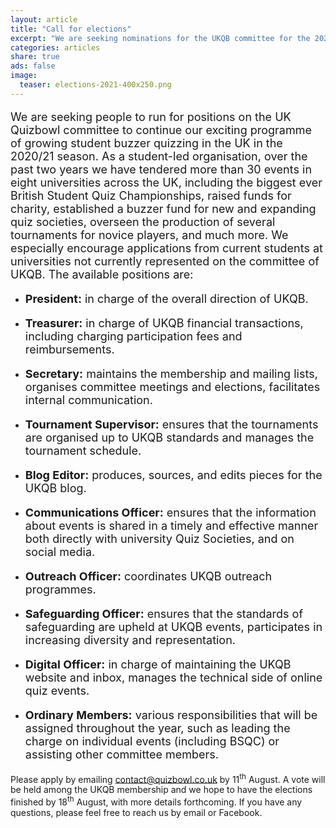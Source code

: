 ```yaml
---
layout: article
title: "Call for elections"
excerpt: "We are seeking nominations for the UKQB committee for the 2020/21 season."
categories: articles
share: true
ads: false
image:
  teaser: elections-2021-400x250.png
---
```


<p style="font-size: 18px">We are seeking people to run for positions on the UK Quizbowl committee to continue our exciting programme of growing student buzzer quizzing in the UK in the 2020/21 season. As a student-led organisation, over the past two years we have tendered more than 30 events in eight universities across the UK, including the biggest ever British Student Quiz Championships, raised funds for charity, established a buzzer fund for new and expanding quiz societies, overseen the production of several tournaments for novice players, and much more. We especially encourage applications from current students at universities not currently represented on the committee of UKQB. The available positions are:</p>

*  <p style="font-size: 18px"><span style="font-weight: bold">President:</span> in charge of the overall direction of UKQB.</p>
*  <p style="font-size: 18px"><span style="font-weight: bold">Treasurer:</span> in charge of UKQB financial transactions, including charging participation fees and reimbursements.</p>
*  <p style="font-size: 18px"><span style="font-weight: bold">Secretary:</span> maintains the membership and mailing lists, organises committee meetings and elections, facilitates internal communication.</p>
*  <p style="font-size: 18px"><span style="font-weight: bold">Tournament Supervisor:</span> ensures that the tournaments are organised up to UKQB standards and manages the tournament schedule.</p>
*  <p style="font-size: 18px"><span style="font-weight: bold">Blog Editor:</span> produces, sources, and edits pieces for the UKQB blog.</p>
*  <p style="font-size: 18px"><span style="font-weight: bold">Communications Officer:</span> ensures that the information about events is shared in a timely and effective manner both directly with university Quiz Societies, and on social media.</p>
*  <p style="font-size: 18px"><span style="font-weight: bold">Outreach Officer:</span> coordinates UKQB outreach programmes.</p>
*  <p style="font-size: 18px"><span style="font-weight: bold">Safeguarding Officer:</span> ensures that the standards of safeguarding are upheld at UKQB events, participates in increasing diversity and representation.</p>
*  <p style="font-size: 18px"><span style="font-weight: bold">Digital Officer:</span> in charge of maintaining the UKQB website and inbox, manages the technical side of online quiz events.</p>
*  <p style="font-size: 18px"><span style="font-weight: bold">Ordinary Members:</span> various responsibilities that will be assigned throughout the year, such as leading the charge on individual events (including BSQC) or assisting other committee members.</p>

Please apply by emailing <contact@quizbowl.co.uk> by 11<sup>th</sup> August. A vote will be held among the UKQB membership and we hope to have the elections finished by 18<sup>th</sup> August, with more details forthcoming. If you have any questions, please feel free to reach us by email or Facebook.